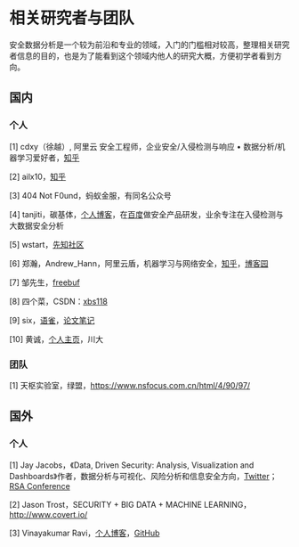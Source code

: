 # 相关研究者与团队

安全数据分析是一个较为前沿和专业的领域，入门的门槛相对较高，整理相关研究者信息的目的，也是为了能看到这个领域内他人的研究大概，方便初学者看到方向。



## 国内

### 个人

\[1] cdxy（徐越）, 阿里云 安全工程师，企业安全/入侵检测与响应 • 数据分析/机器学习爱好者，[知乎](https://www.zhihu.com/people/xu-le-zhen-13)

\[2] ailx10，[知乎](https://www.zhihu.com/people/ailx10/columns)

\[3] 404 Not F0und，蚂蚁金服，有同名公众号

\[4] tanjiti，碳基体，[个人博客](https://tanjiti.github.io/about/)，在[百度](https://www.baidu.com/)做安全产品研发，业余专注在入侵检测与大数据安全分析

\[5] wstart，[先知社区](https://xz.aliyun.com/u/395)

\[6] 郑瀚，Andrew_Hann，阿里云盾，机器学习与网络安全，[知乎](https://www.zhihu.com/people/ai-shai-tai-yang-de-feng-51/posts)，[博客园](https://www.cnblogs.com/LittleHann/)

\[7] 邹先生，[freebuf](https://www.freebuf.com/author/%E9%82%B9%E5%85%88%E7%94%9F007)

\[8] 四个菜，CSDN：[xbs118](https://blog.csdn.net/qq_38262728)

\[9] six，[语雀](https://www.yuque.com/u447199)，[论文笔记](https://www.yuque.com/u447199/fnixs3)

\[10] 黄诚，[个人主页](https://chenghuang.org/)，川大

### 团队

\[1] 天枢实验室，绿盟，https://www.nsfocus.com.cn/html/4/90/97/



## 国外

### 个人

[1] Jay Jacobs，《Data, Driven Security: Analysis, Visualization and Dashboards》作者，数据分析与可视化、风险分析和信息安全方向，[Twitter](https://twitter.com/jayjacobs)； [RSA Conference](https://www.rsaconference.com/experts/jay-jacobs#content-tab-contributions)

\[2] Jason Trost，SECURITY + BIG DATA + MACHINE LEARNING，http://www.covert.io/

\[3] Vinayakumar Ravi，[个人博客](https://vinayakumarr.github.io/)，[GitHub](https://github.com/vinayakumarr)